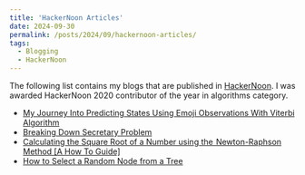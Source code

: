 ```yaml
---
title: 'HackerNoon Articles'
date: 2024-09-30
permalink: /posts/2024/09/hackernoon-articles/
tags:
  - Blogging
  - HackerNoon
---
```


The following list contains my blogs that are published in [HackerNoon](https://hackernoon.com/). I was awarded HackerNoon 2020 contributor of the year in algorithms category.

* [My Journey Into Predicting States Using Emoji Observations With Viterbi Algorithm](https://hackernoon.com/my-journey-into-predicting-states-using-emoji-observations-with-viterbi-algorithm-wxv34jq)
* [Breaking Down Secretary Problem](https://hackernoon.com/breaking-down-secretary-problem-wux3tk9)
* [Calculating the Square Root of a Number using the  Newton-Raphson Method [A How To Guide]](https://hackernoon.com/calculating-the-square-root-of-a-number-using-the-newton-raphson-method-a-how-to-guide-yr4e32zo)
* [How to Select a Random Node from a Tree](https://hackernoon.com/how-to-select-a-random-node-from-a-tree-with-equal-probability-childhood-moments-with-father-today-0ip32dp)